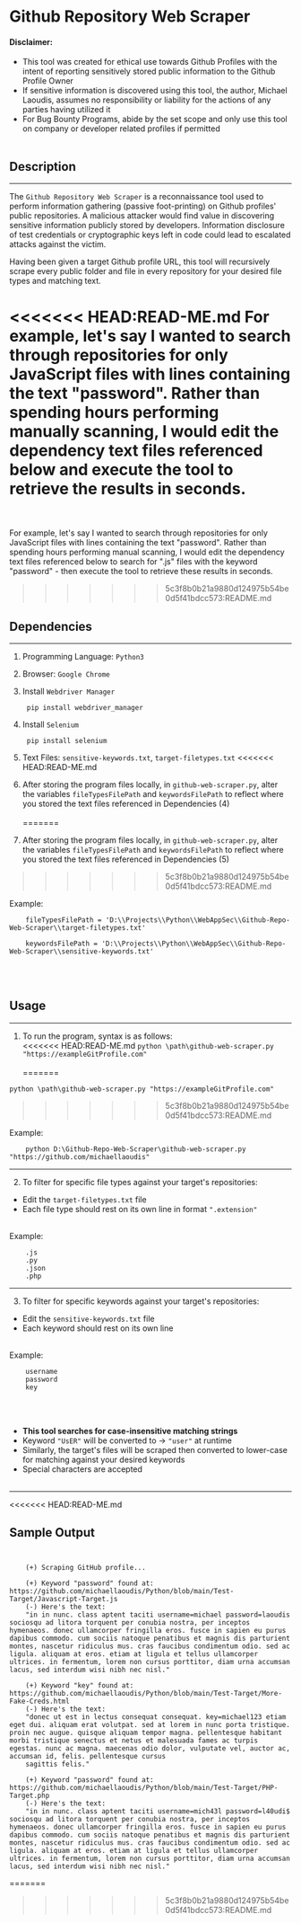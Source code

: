 # Github Repository Web Scraper

#### **Disclaimer**:
- This tool was created for ethical use towards Github Profiles with the intent of reporting sensitively stored public information to the Github Profile Owner
- If sensitive information is discovered using this tool, the author, Michael Laoudis, assumes no responsibility or liability for the actions of any parties having utilized it
- For Bug Bounty Programs, abide by the set scope and only use this tool on company or developer related profiles if permitted
<br/><br/>

## Description
<hr>

The `Github Repository Web Scraper` is a reconnaissance tool used to perform information gathering (passive foot-printing) on Github profiles' public repositories. A malicious attacker would find value in discovering sensitive information publicly stored by developers. Information disclosure of test credentials or cryptographic keys left in code could lead to escalated attacks against the victim.

Having been given a target Github profile URL, this tool will recursively scrape every public folder and file in every repository for your desired file types and matching text. 

<<<<<<< HEAD:READ-ME.md
For example, let's say I wanted to search through repositories for only JavaScript files with lines containing the text "password". Rather than spending hours performing manually scanning, I would edit the dependency text files referenced below and execute the tool to retrieve the results in seconds.
<br/><br/>
=======
For example, let's say I wanted to search through repositories for only JavaScript files with lines containing the text "password". Rather than spending hours performing manual scanning, I would edit the dependency text files referenced below to search for ".js" files with the keyword "password" - then execute the tool to retrieve these results in seconds.
>>>>>>> 5c3f8b0b21a9880d124975b54be0d5f41bdcc573:README.md

## Dependencies
<hr>

1. Programming Language: `Python3`
2. Browser: `Google Chrome`

3. Install `Webdriver Manager`

        pip install webdriver_manager

4. Install `Selenium` 

        pip install selenium

5. Text Files: `sensitive-keywords.txt`, `target-filetypes.txt`
<<<<<<< HEAD:READ-ME.md
6. After storing the program files locally, in `github-web-scraper.py`, alter the variables `fileTypesFilePath` and `keywordsFilePath` to reflect where you stored the text files referenced in Dependencies (4) <br/><br/>
=======
6. After storing the program files locally, in `github-web-scraper.py`, alter the variables `fileTypesFilePath` and `keywordsFilePath` to reflect where you stored the text files referenced in Dependencies (5)

>>>>>>> 5c3f8b0b21a9880d124975b54be0d5f41bdcc573:README.md

Example:


        fileTypesFilePath = 'D:\\Projects\\Python\\WebAppSec\\Github-Repo-Web-Scraper\\target-filetypes.txt'

        keywordsFilePath = 'D:\\Projects\\Python\\WebAppSec\\Github-Repo-Web-Scraper\\sensitive-keywords.txt'
<br/><br/>

## Usage 
<hr>

1. To run the program, syntax is as follows:  
<<<<<<< HEAD:READ-ME.md
`python \path\github-web-scraper.py "https://exampleGitProfile.com"` <br/><br/>
=======

`python \path\github-web-scraper.py "https://exampleGitProfile.com"`
>>>>>>> 5c3f8b0b21a9880d124975b54be0d5f41bdcc573:README.md


Example:

        python D:\Github-Repo-Web-Scraper\github-web-scraper.py "https://github.com/michaellaoudis"

<hr>

2. To filter for specific file types against your target's repositories:
- Edit the `target-filetypes.txt` file
- Each file type should rest on its own line in format `".extension"` <br/><br/>

Example:

        .js
        .py
        .json
        .php

<hr>

3. To filter for specific keywords against your target's repositories:
- Edit the `sensitive-keywords.txt` file
- Each keyword should rest on its own line <br/><br/>

Example:

        username
        password
        key

<br/><br/>

- **This tool searches for case-insensitive matching strings**
- Keyword `"UsER"` will be converted to -> `"user"` at runtime
- Similarly, the target's files will be scraped then converted to lower-case for matching against your desired keywords
- Special characters are accepted <br/><br/>

<hr>
<<<<<<< HEAD:READ-ME.md

## Sample Output <br/><br/>     
        (+) Scraping GitHub profile...

        (+) Keyword "password" found at: https://github.com/michaellaoudis/Python/blob/main/Test-Target/Javascript-Target.js
        (-) Here's the text:
        "in in nunc. class aptent taciti username=michael password=laoudis sociosqu ad litora torquent per conubia nostra, per inceptos hymenaeos. donec ullamcorper fringilla eros. fusce in sapien eu purus dapibus commodo. cum sociis natoque penatibus et magnis dis parturient montes, nascetur ridiculus mus. cras faucibus condimentum odio. sed ac ligula. aliquam at eros. etiam at ligula et tellus ullamcorper ultrices. in fermentum, lorem non cursus porttitor, diam urna accumsan lacus, sed interdum wisi nibh nec nisl."

        (+) Keyword "key" found at: https://github.com/michaellaoudis/Python/blob/main/Test-Target/More-Fake-Creds.html
        (-) Here's the text:
        "donec ut est in lectus consequat consequat. key=michael123 etiam eget dui. aliquam erat volutpat. sed at lorem in nunc porta tristique. proin nec augue. quisque aliquam tempor magna. pellentesque habitant morbi tristique senectus et netus et malesuada fames ac turpis egestas. nunc ac magna. maecenas odio dolor, vulputate vel, auctor ac, accumsan id, felis. pellentesque cursus 
        sagittis felis."        

        (+) Keyword "password" found at: https://github.com/michaellaoudis/Python/blob/main/Test-Target/PHP-Target.php
        (-) Here's the text:
        "in in nunc. class aptent taciti username=mich43l password=l40udi$ sociosqu ad litora torquent per conubia nostra, per inceptos hymenaeos. donec ullamcorper fringilla eros. fusce in sapien eu purus dapibus commodo. cum sociis natoque penatibus et magnis dis parturient montes, nascetur ridiculus mus. cras faucibus condimentum odio. sed ac ligula. aliquam at eros. etiam at ligula et tellus ullamcorper ultrices. in fermentum, lorem non cursus porttitor, diam urna accumsan lacus, sed interdum wisi nibh nec nisl."

=======
>>>>>>> 5c3f8b0b21a9880d124975b54be0d5f41bdcc573:README.md
